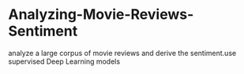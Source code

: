 # Analyzing-Movie-Reviews-Sentiment
analyze a large corpus of movie reviews and derive the sentiment.use supervised Deep Learning models
